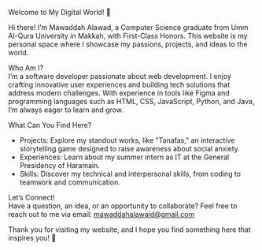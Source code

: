 Welcome to My Digital World! 🌟  

Hi there! I’m Mawaddah Alawad, a Computer Science graduate from Umm Al-Qura University in Makkah, with First-Class Honors. This website is my personal space where I showcase my passions, projects, and ideas to the world.  

Who Am I?  
I’m a software developer passionate about web development. I enjoy crafting innovative user experiences and building tech solutions that address modern challenges. With experience in tools like Figma and programming languages such as HTML, CSS, JavaScript, Python, and Java, I’m always eager to learn and grow.  

What Can You Find Here?  
- Projects: Explore my standout works, like "Tanafas," an interactive storytelling game designed to raise awareness about social anxiety.  
- Experiences: Learn about my summer intern as IT at the General Presidency of Haramain.  
- Skills: Discover my technical and interpersonal skills, from coding to teamwork and communication.  

Let’s Connect!  
Have a question, an idea, or an opportunity to collaborate? Feel free to reach out to me via email: mawaddahalawaid@gmail.com 

Thank you for visiting my website, and I hope you find something here that inspires you! 🚀  
